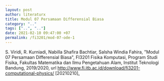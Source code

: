 ```yaml
---
layout: post
author: literaturx
title: Modul 07 Persamaan Differensial Biasa
category: ".."
tags: ["..", ".."]
date: 2021-02-10 09:47:00 +07
permalink: /fi3201/mod-07-ode-1
---
```

S. Viridi, R. Kurniadi, Nabilla Shafira Bachtiar, Salsha Windia Fahira, "Modul 07 Persamaan Differensial Biasa", FI3201 Fisika Komputasi, Program Studi Fisika, Fakultas Matematika dan Ilmu Pengetahuan Alam, Institut Teknologi Bandung, 2019/2020, url <http://www.fi.itb.ac.id/download/fi3201-computational-physics/> [20210210][.](https://drive.google.com/file/d/19peUXPY-Xw0U34ldWaCFOBq1akC62nbs/view?usp=sharing)
